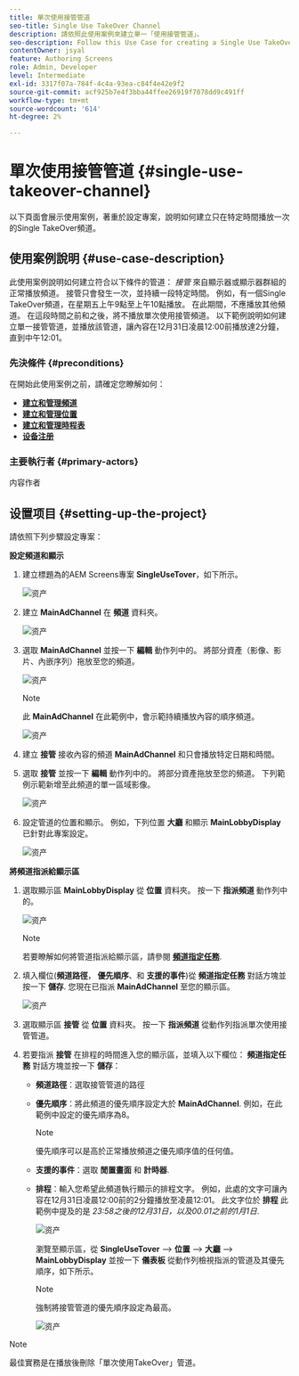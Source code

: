 ```yaml
---
title: 單次使用接管管道
seo-title: Single Use TakeOver Channel
description: 請依照此使用案例來建立單一「使用接管管道」。
seo-description: Follow this Use Case for creating a Single Use TakeOver Channel.
contentOwner: jsyal
feature: Authoring Screens
role: Admin, Developer
level: Intermediate
exl-id: 3317f07a-784f-4c4a-93ea-c84f4e42e9f2
source-git-commit: acf925b7e4f3bba44ffee26919f7078dd9c491ff
workflow-type: tm+mt
source-wordcount: '614'
ht-degree: 2%

---
```


# 單次使用接管管道 {#single-use-takeover-channel}

以下頁面會展示使用案例，著重於設定專案，說明如何建立只在特定時間播放一次的Single TakeOver頻道。


## 使用案例說明 {#use-case-description}

此使用案例說明如何建立符合以下條件的管道： *接管* 來自顯示器或顯示器群組的正常播放頻道。 接管只會發生一次，並持續一段特定時間。
例如，有一個Single TakeOver頻道，在星期五上午9點至上午10點播放。 在此期間，不應播放其他頻道。 在這段時間之前和之後，將不播放單次使用接管頻道。 以下範例說明如何建立單一接管管道，並播放該管道，讓內容在12月31日凌晨12:00前播放達2分鐘，直到中午12:01。

### 先決條件 {#preconditions}

在開始此使用案例之前，請確定您瞭解如何：

* **[建立和管理頻道](managing-channels.md)**
* **[建立和管理位置](managing-locations.md)**
* **[建立和管理時程表](managing-schedules.md)**
* **[设备注册](device-registration.md)**

### 主要執行者 {#primary-actors}

内容作者

## 设置项目 {#setting-up-the-project}

請依照下列步驟設定專案：

**設定頻道和顯示**

1. 建立標題為的AEM Screens專案 **SingleUseTover**，如下所示。

   ![资产](assets/single-takeover1.png)

1. 建立 **MainAdChannel** 在 **頻道** 資料夾。

   ![资产](assets/single-takeover2.png)

1. 選取 **MainAdChannel** 並按一下 **編輯** 動作列中的。 將部分資產（影像、影片、內嵌序列）拖放至您的頻道。

   ![资产](assets/single-takeover2.png)


   >[!NOTE]
   >此 **MainAdChannel** 在此範例中，會示範持續播放內容的順序頻道。

   ![资产](assets/single-takeover3.png)

1. 建立 **接管** 接收內容的頻道 **MainAdChannel** 和只會播放特定日期和時間。

1. 選取 **接管** 並按一下 **編輯** 動作列中的。 將部分資產拖放至您的頻道。 下列範例示範新增至此頻道的單一區域影像。

   ![资产](assets/single-takeover4.png)

1. 設定管道的位置和顯示。 例如，下列位置 **大廳** 和顯示 **MainLobbyDisplay** 已針對此專案設定。

   ![资产](assets/single-takeover5.png)

**將頻道指派給顯示區**

1. 選取顯示區 **MainLobbyDisplay** 從 **位置** 資料夾。 按一下 **指派頻道** 動作列中的。

   ![资产](assets/single-takeover6.png)

   >[!NOTE]
   >若要瞭解如何將管道指派給顯示區，請參閱 **[頻道指定任務](channel-assignment.md)**.

1. 填入欄位(**頻道路徑**， **優先順序**、和 **支援的事件**)從 **頻道指定任務** 對話方塊並按一下 **儲存**. 您現在已指派 **MainAdChannel** 至您的顯示區。

   ![资产](assets/single-takeover7.png)

1. 選取顯示區 **接管** 從 **位置** 資料夾。 按一下 **指派頻道** 從動作列指派單次使用接管管道。

1. 若要指派 **接管** 在排程的時間進入您的顯示區，並填入以下欄位： **頻道指定任務** 對話方塊並按一下 **儲存**：

   * **頻道路徑**：選取接管管道的路徑
   * **優先順序**：將此頻道的優先順序設定大於 **MainAdChannel**. 例如，在此範例中設定的優先順序為8。

      >[!NOTE]
      >優先順序可以是高於正常播放頻道之優先順序值的任何值。
   * **支援的事件**：選取 **閒置畫面** 和 **計時器**.
   * **排程**：輸入您希望此頻道執行顯示的排程文字。 例如，此處的文字可讓內容在12月31日凌晨12:00前的2分鐘播放至凌晨12:01。
此文字位於 **排程** 此範例中提及的是 *23:58之後的12月31日，以及00.01之前的1月1日*.

      ![资产](assets/single-takeover8.png)

      瀏覽至顯示區，從 **SingleUseTover** —> **位置** —> **大廳** —> **MainLobbyDisplay** 並按一下 **儀表板** 從動作列檢視指派的管道及其優先順序，如下所示。

      >[!NOTE]
      >強制將接管管道的優先順序設定為最高。

      ![资产](assets/single-takeover9.png)

>[!NOTE]
>
>最佳實務是在播放後刪除「單次使用TakeOver」管道。

